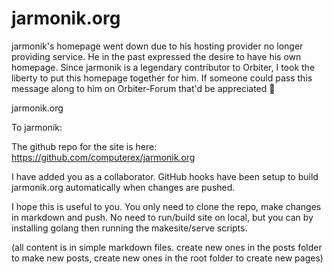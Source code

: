 # jarmonik.org
jarmonik's homepage went down due to his hosting provider no longer providing service. He in the past expressed the desire to have his own homepage. Since jarmonik is a legendary contributor to Orbiter, I took the liberty to put this homepage together for him. If someone could pass this message along to him on Orbiter-Forum that'd be appreciated  :beer:

jarmonik.org

To jarmonik:

The github repo for the site is here: https://github.com/computerex/jarmonik.org

I have added you as a collaborator. GitHub hooks have been setup to build jarmonik.org automatically when changes are pushed.

I hope this is useful to you. You only need to clone the repo, make changes in markdown and push. No need to run/build site on local, but you can by installing golang then running the makesite/serve scripts.

(all content is in simple markdown files. create new ones in the posts folder to make new posts, create new ones in the root folder to create new pages)
